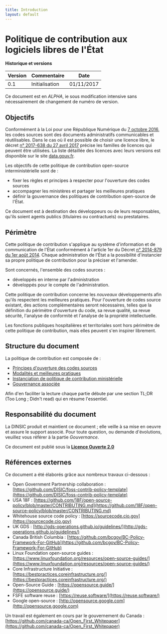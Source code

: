 ```yaml
---
title: Introduction
layout: default
---
```


# Politique de contribution aux logiciels libres  de l'État

__Historique et versions__

| Version | Commentaire    | Date       |
| --------|----------------|------------|
| 0.1     | Initialisation | 01/11/2017 |

Ce document est en *ALPHA*, ie sous modification intensive sans nécessairement de changement de numéro de version.

## Objectifs

Conformément à la Loi pour une République Numérique du [7 octobre 2016][LoiRepNum link], les codes sources sont des documents 
administratifs communicables et réutilisables. Dans le cas où il est possible de choisir une licence libre, le décret
[n° 2017-638 du 27 avril 2017][DecretLicences link] précise les familles de licences qui peuvent être utilisées. La liste 
détaillée des licences avec leurs versions est disponible sur le site [data.gouv.fr][Licenses link].

Les objectifs de cette politique de contribution open-source interministérielle sont de :

 * fixer les règles et principes à respecter pour l'ouverture des codes sources
 * accompagner les ministères et partager les meilleures pratiques 
 * définir la gouvernance des politiques de contribution open-source de l'État.

Ce document est à destination des développeurs ou de leurs responsables, qu'ils soient agents publics (titulaires 
ou contractuels) ou prestataires.

## Périmètre

Cette politique de contribution s'applique au système d'information et de communication de l'État 
conformément à l'article 1er du Décret [n° 2014-879 du 1er août 2014][DecretDINSIC link]. Chaque administration de l'État 
a la possibilité d'instancier sa propre politique de contribution pour la préciser et l'amender. 

Sont concernés, l'ensemble des codes sources :

 *  développés en interne par l'administration
 *  développés pour le compte de l'administration.

Cette politique de contribution concerne les *nouveaux* développements afin qu'ils respectent les meilleures pratiques. Pour l'ouverture de codes source existant, des actions complémentaires seront nécessaires, telles que la définition du périmètre d'ouverture du code, sa revue qualité, sa revue sécurité, l'analyse de conformité et l'analyse de la propriété intellectuelle.

Les fonctions publiques hospitalières et territoriales sont hors périmètre de cette politique de contribution, mais elles peuvent s'en inspirer librement.

## Structure du document

La politique de contribution est composée de :

 * [Principes d'ouverture des codes sources](Ouverture.md)
 * [Modalités et meilleures pratiques](Pratique.md)
 * [Instanciation de politique de contribution ministérielle](Instanciation.md)
 * [Gouvernance associée](Gouvernance.md)

Afin d'en faciliter la lecture chaque partie débute par une section TL;DR (Too Long ; Didn't read) qui en résume l'essentiel.

## Responsabilité du document

La DINSIC produit et maintient ce document ; elle veille à sa mise en oeuvre et assure le support associé. Pour toute question, ou demande d'évolutions, veuillez vous référer à la partie *Gouvernance*.

Ce document est publié sous la [**Licence Ouverte 2.0**][LO link]

## Références externes

Ce document a été élaborés grâce aux nombreux travaux ci-dessous :

 * Open Government Partnership collaboration : [https://github.com/DISIC/foss-contrib-policy-template](https://github.com/DISIC/foss-contrib-policy-template)
 * USA 18F : [https://github.com/18F/open-source-policy/blob/master/CONTRIBUTING.md](https://github.com/18F/open-source-policy/blob/master/CONTRIBUTING.md)
 * Whitehouse source code policy : [https://sourcecode.cio.gov](https://sourcecode.cio.gov)
 * UK GDS : [http://gds-operations.github.io/guidelines/](http://gds-operations.github.io/guidelines/)
 * Canada British Columbia : [https://github.com/bcgov/BC-Policy-Framework-For-GitHub](https://github.com/bcgov/BC-Policy-Framework-For-GitHub)
 * Linux Foundation open-source guides : [https://www.linuxfoundation.org/resources/open-source-guides/](https://www.linuxfoundation.org/resources/open-source-guides/)
 * Core Infrastructure Initiative : [https://bestpractices.coreinfrastructure.org/](https://bestpractices.coreinfrastructure.org/)
 * Open-Source Guide : [https://opensource.guide/](https://opensource.guide/)
 * FSFE software reuse : [https://reuse.software/](https://reuse.software/)
 * Google open-source : [http://opensource.google.com](http://opensource.google.com)

Un travail est également en cours par le gouvernement du Canada : [https://github.com/canada-ca/Open_First_Whitepaper](https://github.com/canada-ca/Open_First_Whitepaper)

[Logo LO]: https://www.etalab.gouv.fr/wp-content/uploads/2011/10/licence-ouverte-open-licence.gif
[LO link]: https://github.com/DISIC/politique-de-contribution-open-source/raw/master/LICENSE.pdf
[LoiRepNum link]: https://www.legifrance.gouv.fr/affichTexte.do;jsessionid=6E9C9BD1F4AAF6E6FD525E8FE902A615.tplgfr26s_2?cidTexte=JORFTEXT000033202746&categorieLien=id
[DecretDINSIC link]:  https://www.legifrance.gouv.fr/affichTexte.do;jsessionid=6E9C9BD1F4AAF6E6FD525E8FE902A615.tplgfr26s_2?cidTexte=JORFTEXT000029337021&idArticle=&dateTexte=20171101
[DecretLicences link]: https://www.legifrance.gouv.fr/affichTexte.do?cidTexte=JORFTEXT000034502557&categorieLien=id
[Licenses link]: https://www.data.gouv.fr/fr/licences
